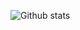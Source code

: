 ![Github stats](https://osp54-github.vercel.app/api?username=osp54&theme=highcontrast&show_icons=true&count_private=true)
